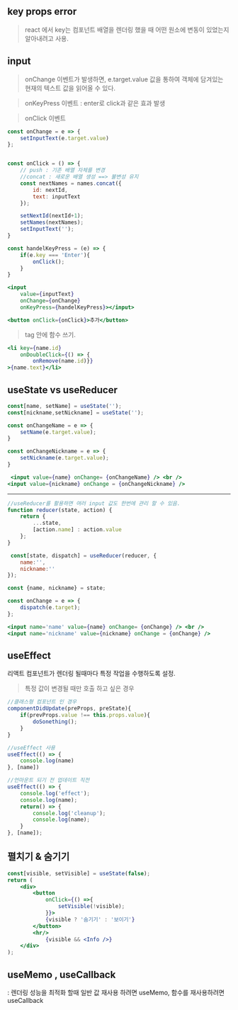 ## key props error
> react 에서 key는 컴포넌트 배열을 렌더링 했을 때 어떤 원소에 변동이 있었는지 알아내려고 사용.

## input
> onChange 이벤트가 발생하면, e.target.value 값을 통하여 객체에 담겨있는 현재의
텍스트 값을 읽어올 수 있다.

> onKeyPress 이벤트 : enter로 click과 같은 효과 발생

> onClick 이벤트
```jsx
const onChange = e => {
    setInputText(e.target.value)
};


const onClick = () => {
    // push : 기존 배열 자체를 변경
    //concat : 새로운 배열 생성 ==> 불변성 유지
    const nextNames = names.concat({
        id: nextId,
        text: inputText
    });

    setNextId(nextId+1);
    setNames(nextNames);
    setInputText('');
}

const handelKeyPress = (e) => {
    if(e.key === 'Enter'){
        onClick();
    }
}

<input 
    value={inputText} 
    onChange={onChange}
    onKeyPress={handelKeyPress}></input>

<button onClick={onClick}>추가</button>
```

> tag 안에 함수 쓰기.
```jsx
<li key={name.id} 
    onDoubleClick={() => {
        onRemove(name.id)}}
>{name.text}</li>
```

## useState vs useReducer
```jsx
const[name, setName] = useState('');
const[nickname,setNickname] = useState('');

const onChangeName = e => {
    setName(e.target.value);
}

const onChangeNickname = e => {
    setNickname(e.target.value);
}

 <input value={name} onChange= {onChangeName} /> <br />
<input value={nickname} onChange = {onChangeNickname} />
 ```
***
```jsx
//useReducer를 활용하면 여러 input 값도 한번에 관리 할 수 있음.
function reducer(state, action) {
    return {
        ...state,
        [action.name] : action.value
    };
}

 const[state, dispatch] = useReducer(reducer, {
    name:'',
    nickname:''
});

const {name, nickname} = state;

const onChange = e => {
    dispatch(e.target);
};

<input name='name' value={name} onChange= {onChange} /> <br />
<input name='nickname' value={nickname} onChange = {onChange} />
```

 ## useEffect
 리액트 컴포넌트가 렌더링 될때마다 특정 작업을 수행하도록 설정.
> 특정 값이 변경될 때만 호출 하고 싶은 경우
```jsx
//클래스형 컴포넌트 인 경우
componentDidUpdate(preProps, preState){
    if(prevProps.value !== this.props.value){
        doSonething();
    }
}

//useEffect 사용
useEffect(() => {
    console.log(name)
}, [name])

//언마운트 되기 전 업데이트 직전
useEffect(() => {
    console.log('effect');
    console.log(name);
    return() => {
        console.log('cleanup');
        console.log(name);
    }
}, [name]);
```

## 펼치기 & 숨기기
```jsx
const[visible, setVisible] = useState(false);
return (
    <div>
        <button
            onClick={() =>{
                setVisible(!visible);
            }}>
            {visible ? '숨기기' : '보이기'}
        </button>
        <hr/>
            {visible && <Info />}
    </div>
);
```

## useMemo , useCallback
: 렌더링 성능을 최적화 할때
일반 값 재사용 하려면 useMemo, 함수를 재사용하려면 useCallback